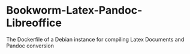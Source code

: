 # Bookworm-Latex-Pandoc-Libreoffice
The Dockerfile of a Debian instance for compiling Latex Documents and Pandoc conversion
